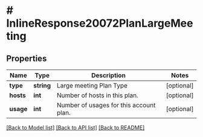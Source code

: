 # # InlineResponse20072PlanLargeMeeting

## Properties

Name | Type | Description | Notes
------------ | ------------- | ------------- | -------------
**type** | **string** | Large meeting Plan Type | [optional] 
**hosts** | **int** | Number of hosts in this plan. | [optional] 
**usage** | **int** | Number of usages for this account plan. | [optional] 

[[Back to Model list]](../../README.md#documentation-for-models) [[Back to API list]](../../README.md#documentation-for-api-endpoints) [[Back to README]](../../README.md)


